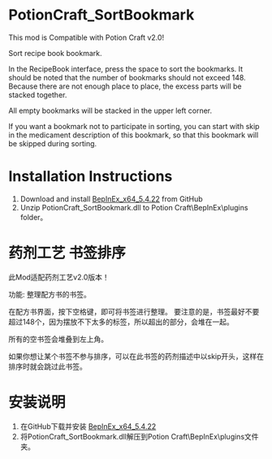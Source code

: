# PotionCraft_SortBookmark

This mod is Compatible with Potion Craft v2.0!

Sort recipe book bookmark.

In the RecipeBook interface, press the space to sort the bookmarks.
It should be noted that the number of bookmarks should not exceed 148. Because there are not enough place to place, the excess parts will be stacked together.

All empty bookmarks will be stacked in the upper left corner.

If you want a bookmark not to participate in sorting, you can start with skip in the medicament description of this bookmark, so that this bookmark will be skipped during sorting.

# Installation Instructions 

1. Download and install [BepInEx_x64_5.4.22][0] from GitHub
2. Unzip PotionCraft_SortBookmark.dll to Potion Craft\BepInEx\plugins folder。

# 药剂工艺 书签排序

此Mod适配药剂工艺v2.0版本！

功能: 整理配方书的书签。

在配方书界面，按下空格键，即可将书签进行整理。
要注意的是，书签最好不要超过148个，因为摆放不下太多的标签，所以超出的部分，会堆在一起。

所有的空书签会堆叠到左上角。

如果你想让某个书签不参与排序，可以在此书签的药剂描述中以skip开头，这样在排序时就会跳过此书签。

# 安装说明

1. 在GitHub下载并安装 [BepInEx_x64_5.4.22][0]
2. 将PotionCraft_SortBookmark.dll解压到Potion Craft\BepInEx\plugins文件夹。

[0]: https://github.com/BepInEx/BepInEx/releases